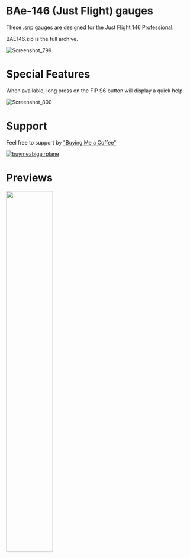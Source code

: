 # BAe-146 (Just Flight) gauges

These .snp gauges are designed for the Just Flight [146 Professional](https://www.justflight.com/product/146-professional-microsoft-flight-simulator).

BAE146.zip is the full archive.

![Screenshot_799](https://github.com/1l2p-dev/spad-fip-gauges/assets/26790042/1e56dad9-415f-4088-906e-87ff519babe7)

# Special Features

When available, long press on the FIP S6 button will display a quick help.

![Screenshot_800](https://github.com/1l2p-dev/spad-fip-gauges/assets/26790042/f2f7e915-f096-4228-b1a8-8877595f0a3d)

# Support

Feel free to support by ["Buying Me a Coffee" ](https://buymeacoffee.com/1l2p)

[![buymeabigairplane](https://github.com/1l2p-dev/spad-fip-gauges/assets/26790042/db47cd19-976c-4e12-ae8c-80bd245a558b)](https://buymeacoffee.com/1l2p)

# Previews

<img src="https://github.com/1l2p-dev/spad-fip-gauges/assets/26790042/46b73712-32fa-49e7-a082-bed674fda367" width="50%">

